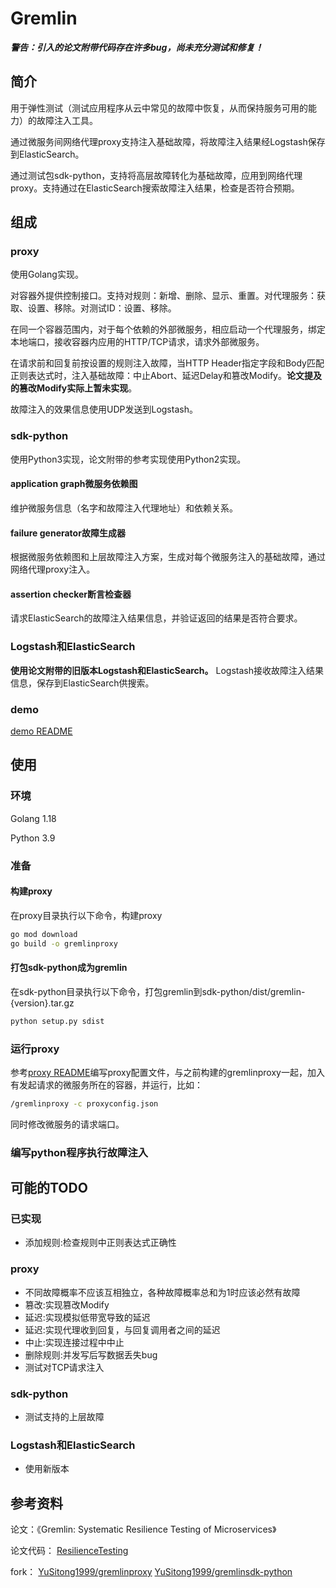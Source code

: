 # Gremlin
_**警告：引入的论文附带代码存在许多bug，尚未充分测试和修复！**_



## 简介
用于弹性测试（测试应用程序从云中常见的故障中恢复，从而保持服务可用的能力）的故障注入工具。

通过微服务间网络代理proxy支持注入基础故障，将故障注入结果经Logstash保存到ElasticSearch。

通过测试包sdk-python，支持将高层故障转化为基础故障，应用到网络代理proxy。支持通过在ElasticSearch搜索故障注入结果，检查是否符合预期。



## 组成
### proxy

使用Golang实现。

对容器外提供控制接口。支持对规则：新增、删除、显示、重置。对代理服务：获取、设置、移除。对测试ID：设置、移除。

在同一个容器范围内，对于每个依赖的外部微服务，相应启动一个代理服务，绑定本地端口，接收容器内应用的HTTP/TCP请求，请求外部微服务。

在请求前和回复前按设置的规则注入故障，当HTTP Header指定字段和Body匹配正则表达式时，注入基础故障：中止Abort、延迟Delay和篡改Modify。**论文提及的篡改Modify实际上暂未实现**。

故障注入的效果信息使用UDP发送到Logstash。

### sdk-python

使用Python3实现，论文附带的参考实现使用Python2实现。

#### application graph微服务依赖图
维护微服务信息（名字和故障注入代理地址）和依赖关系。

#### failure generator故障生成器
根据微服务依赖图和上层故障注入方案，生成对每个微服务注入的基础故障，通过网络代理proxy注入。

#### assertion checker断言检查器
请求ElasticSearch的故障注入结果信息，并验证返回的结果是否符合要求。

### Logstash和ElasticSearch
**使用论文附带的旧版本Logstash和ElasticSearch。**
Logstash接收故障注入结果信息，保存到ElasticSearch供搜索。


### demo
[demo README](./demo/README.md)




## 使用
### 环境
Golang 1.18

Python 3.9


### 准备
#### 构建proxy
在proxy目录执行以下命令，构建proxy
```bash
go mod download
go build -o gremlinproxy
```

#### 打包sdk-python成为gremlin
在sdk-python目录执行以下命令，打包gremlin到sdk-python/dist/gremlin-{version}.tar.gz
```bash
python setup.py sdist
```

### 运行proxy
参考[proxy README](./proxy/README.md)编写proxy配置文件，与之前构建的gremlinproxy一起，加入有发起请求的微服务所在的容器，并运行，比如：
```bash
/gremlinproxy -c proxyconfig.json
```

同时修改微服务的请求端口。

### 编写python程序执行故障注入




## 可能的TODO
### 已实现
* 添加规则:检查规则中正则表达式正确性
### proxy
* 不同故障概率不应该互相独立，各种故障概率总和为1时应该必然有故障
* 篡改:实现篡改Modify
* 延迟:实现模拟低带宽导致的延迟
* 延迟:实现代理收到回复，与回复调用者之间的延迟
* 中止:实现连接过程中中止
* 删除规则:并发写后写数据丢失bug
* 测试对TCP请求注入

### sdk-python
* 测试支持的上层故障

### Logstash和ElasticSearch
* 使用新版本


## 参考资料
论文：《Gremlin: Systematic Resilience Testing of Microservices》

论文代码： [ResilienceTesting](https://github.com/ResilienceTesting)

fork： [YuSitong1999/gremlinproxy](https://github.com/YuSitong1999/gremlinproxy) 
[YuSitong1999/gremlinsdk-python](https://github.com/YuSitong1999/gremlinsdk-python)